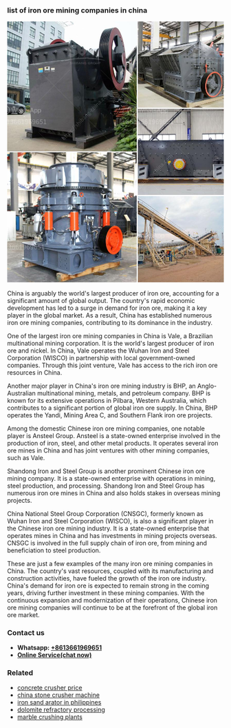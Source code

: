 <h3>list of iron ore mining companies in china</h3><img src='1706773355.jpg' alt=''><p>China is arguably the world's largest producer of iron ore, accounting for a significant amount of global output. The country's rapid economic development has led to a surge in demand for iron ore, making it a key player in the global market. As a result, China has established numerous iron ore mining companies, contributing to its dominance in the industry.</p><p>One of the largest iron ore mining companies in China is Vale, a Brazilian multinational mining corporation. It is the world's largest producer of iron ore and nickel. In China, Vale operates the Wuhan Iron and Steel Corporation (WISCO) in partnership with local government-owned companies. Through this joint venture, Vale has access to the rich iron ore resources in China.</p><p>Another major player in China's iron ore mining industry is BHP, an Anglo-Australian multinational mining, metals, and petroleum company. BHP is known for its extensive operations in Pilbara, Western Australia, which contributes to a significant portion of global iron ore supply. In China, BHP operates the Yandi, Mining Area C, and Southern Flank iron ore projects.</p><p>Among the domestic Chinese iron ore mining companies, one notable player is Ansteel Group. Ansteel is a state-owned enterprise involved in the production of iron, steel, and other metal products. It operates several iron ore mines in China and has joint ventures with other mining companies, such as Vale.</p><p>Shandong Iron and Steel Group is another prominent Chinese iron ore mining company. It is a state-owned enterprise with operations in mining, steel production, and processing. Shandong Iron and Steel Group has numerous iron ore mines in China and also holds stakes in overseas mining projects.</p><p>China National Steel Group Corporation (CNSGC), formerly known as Wuhan Iron and Steel Corporation (WISCO), is also a significant player in the Chinese iron ore mining industry. It is a state-owned enterprise that operates mines in China and has investments in mining projects overseas. CNSGC is involved in the full supply chain of iron ore, from mining and beneficiation to steel production.</p><p>These are just a few examples of the many iron ore mining companies in China. The country's vast resources, coupled with its manufacturing and construction activities, have fueled the growth of the iron ore industry. China's demand for iron ore is expected to remain strong in the coming years, driving further investment in these mining companies. With the continuous expansion and modernization of their operations, Chinese iron ore mining companies will continue to be at the forefront of the global iron ore market.</p><h3>Contact us</h3><ul><li><strong>Whatsapp:&nbsp;<a href="https://wa.me/8613661969651">+8613661969651</a></strong></li><li><a href="https://swt.shibang-china.com/?git&amp;zhl&amp;list of iron ore mining companies in china"><strong>Online Service(chat now)</strong></a></li></ul><h3>Related</h3><ul><li><a href='concrete crusher price.md'>concrete crusher price</a></li><li><a href='china stone crusher machine.md'>china stone crusher machine</a></li><li><a href='iron sand arator in philippines.md'>iron sand arator in philippines</a></li><li><a href='dolomite refractory processing.md'>dolomite refractory processing</a></li><li><a href='marble crushing plants.md'>marble crushing plants</a></li></ul>